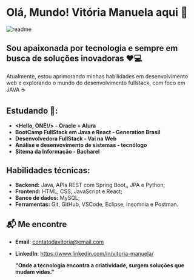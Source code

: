 # Olá, Mundo! Vitória Manuela aqui 👋

![readme](https://github.com/user-attachments/assets/67cfaac4-50d4-4479-87a5-5fa46b5bb1d8)

## Sou apaixonada por tecnologia e sempre em busca de soluções inovadoras ❤️💻
Atualmente, estou aprimorando minhas habilidades em desenvolvimento web e explorando o mundo do desenvolvimento fullstack, com foco em JAVA ☕


## Estudando 🚀:

- **<Hello, ONE!/> - Oracle + Alura**
- **BootCamp FullStack em Java e React - Generation Brasil**
- **Desenvolvedora FullStack - Vai na Web**
- **Análise e desenvovimento de sistemas - tecnólogo**
- **Sitema da Informação - Bacharel**



## Habilidades técnicas:

- **Backend:** Java, APIs REST com Spring Boot,, JPA e Python;
- **Frontend:** HTML, CSS, JavaScript e React;
- **Banco de dados:** MySQL;
- **Ferramentas:** Git, GitHub, VSCode, Eclipse, Insomnia e Postman.


## 📬 Me encontre
- **Email**: contatodavitoria@email.com
- **LinkedIn**: https://www.linkedin.com/in/vitoria-manuela/

  **"Onde a tecnologia encontra a criatividade, surgem soluções que mudam vidas."**
